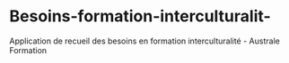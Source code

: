# Besoins-formation-interculturalit-
Application de recueil des besoins en formation interculturalité - Australe Formation
